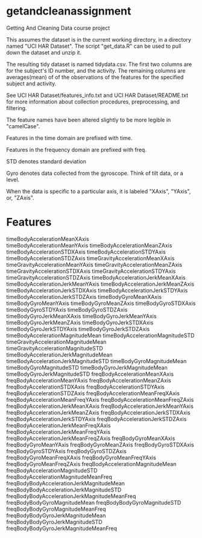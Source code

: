 getandcleanassignment
=====================

Getting And Cleaning Data course project

This assumes the dataset is in the current working directory, in a directory named "UCI HAR Dataset".  The script "get_data.R" can be used to pull down the dataset and unzip it.

The resulting tidy dataset is named tidydata.csv.  The first two columns are for the subject's ID number, and the activity.  The remaining columns are averages(mean) of of the observations of the features for the specified subject and activity.

See UCI HAR Dataset/features_info.txt and UCI HAR Dataset/README.txt for more information about collection procedures, preprocessing, and filtering.

The feature names have been altered slightly to be more legible in "camelCase".

Features in the time domain are prefixed with time.

Features in the frequency domain are prefixed with freq.

STD denotes standard deviation

Gyro denotes data collected from the gyroscope.  Think of tilt data, or a level.

When the data is specific to a particular axis, it is labeled "XAxis", "YAxis", or, "ZAxis".

Features
==========
timeBodyAccelerationMeanXAxis  
timeBodyAccelerationMeanYAxis
timeBodyAccelerationMeanZAxis
timeBodyAccelerationSTDXAxis
timeBodyAccelerationSTDYAxis
timeBodyAccelerationSTDZAxis
timeGravityAccelerationMeanXAxis
timeGravityAccelerationMeanYAxis
timeGravityAccelerationMeanZAxis
timeGravityAccelerationSTDXAxis
timeGravityAccelerationSTDYAxis
timeGravityAccelerationSTDZAxis
timeBodyAccelerationJerkMeanXAxis
timeBodyAccelerationJerkMeanYAxis
timeBodyAccelerationJerkMeanZAxis
timeBodyAccelerationJerkSTDXAxis
timeBodyAccelerationJerkSTDYAxis
timeBodyAccelerationJerkSTDZAxis
timeBodyGyroMeanXAxis
timeBodyGyroMeanYAxis
timeBodyGyroMeanZAxis
timeBodyGyroSTDXAxis
timeBodyGyroSTDYAxis
timeBodyGyroSTDZAxis
timeBodyGyroJerkMeanXAxis
timeBodyGyroJerkMeanYAxis
timeBodyGyroJerkMeanZAxis
timeBodyGyroJerkSTDXAxis
timeBodyGyroJerkSTDYAxis
timeBodyGyroJerkSTDZAxis
timeBodyAccelerationMagnitudeMean
timeBodyAccelerationMagnitudeSTD
timeGravityAccelerationMagnitudeMean
timeGravityAccelerationMagnitudeSTD
timeBodyAccelerationJerkMagnitudeMean
timeBodyAccelerationJerkMagnitudeSTD
timeBodyGyroMagnitudeMean
timeBodyGyroMagnitudeSTD
timeBodyGyroJerkMagnitudeMean
timeBodyGyroJerkMagnitudeSTD
freqBodyAccelerationMeanXAxis
freqBodyAccelerationMeanYAxis
freqBodyAccelerationMeanZAxis
freqBodyAccelerationSTDXAxis
freqBodyAccelerationSTDYAxis
freqBodyAccelerationSTDZAxis
freqBodyAccelerationMeanFreqXAxis
freqBodyAccelerationMeanFreqYAxis
freqBodyAccelerationMeanFreqZAxis
freqBodyAccelerationJerkMeanXAxis
freqBodyAccelerationJerkMeanYAxis
freqBodyAccelerationJerkMeanZAxis
freqBodyAccelerationJerkSTDXAxis
freqBodyAccelerationJerkSTDYAxis
freqBodyAccelerationJerkSTDZAxis
freqBodyAccelerationJerkMeanFreqXAxis
freqBodyAccelerationJerkMeanFreqYAxis
freqBodyAccelerationJerkMeanFreqZAxis
freqBodyGyroMeanXAxis
freqBodyGyroMeanYAxis
freqBodyGyroMeanZAxis
freqBodyGyroSTDXAxis
freqBodyGyroSTDYAxis
freqBodyGyroSTDZAxis
freqBodyGyroMeanFreqXAxis
freqBodyGyroMeanFreqYAxis
freqBodyGyroMeanFreqZAxis
freqBodyAccelerationMagnitudeMean
freqBodyAccelerationMagnitudeSTD
freqBodyAccelerationMagnitudeMeanFreq
freqBodyBodyAccelerationJerkMagnitudeMean
freqBodyBodyAccelerationJerkMagnitudeSTD
freqBodyBodyAccelerationJerkMagnitudeMeanFreq
freqBodyBodyGyroMagnitudeMean
freqBodyBodyGyroMagnitudeSTD
freqBodyBodyGyroMagnitudeMeanFreq
freqBodyBodyGyroJerkMagnitudeMean
freqBodyBodyGyroJerkMagnitudeSTD
freqBodyBodyGyroJerkMagnitudeMeanFreq
